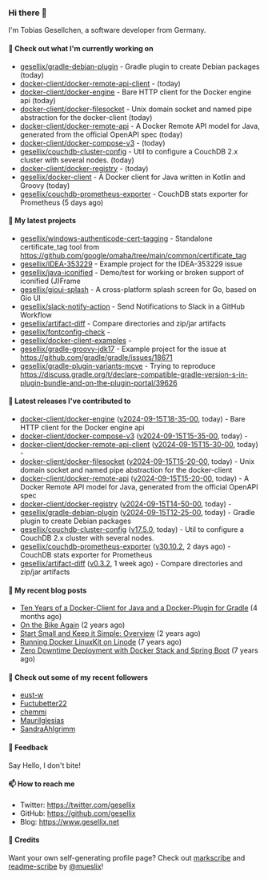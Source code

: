 ### Hi there 👋

I'm Tobias Gesellchen, a software developer from Germany.

#### 👷 Check out what I'm currently working on

- [gesellix/gradle-debian-plugin](https://github.com/gesellix/gradle-debian-plugin) - Gradle plugin to create Debian packages (today)
- [docker-client/docker-remote-api-client](https://github.com/docker-client/docker-remote-api-client) -  (today)
- [docker-client/docker-engine](https://github.com/docker-client/docker-engine) - Bare HTTP client for the Docker engine api (today)
- [docker-client/docker-filesocket](https://github.com/docker-client/docker-filesocket) - Unix domain socket and named pipe abstraction for the docker-client (today)
- [docker-client/docker-remote-api](https://github.com/docker-client/docker-remote-api) - A Docker Remote API model for Java, generated from the official OpenAPI spec (today)
- [docker-client/docker-compose-v3](https://github.com/docker-client/docker-compose-v3) -  (today)
- [gesellix/couchdb-cluster-config](https://github.com/gesellix/couchdb-cluster-config) - Util to configure a CouchDB 2.x cluster with several nodes. (today)
- [docker-client/docker-registry](https://github.com/docker-client/docker-registry) -  (today)
- [gesellix/docker-client](https://github.com/gesellix/docker-client) - A Docker client for Java written in Kotlin and Groovy (today)
- [gesellix/couchdb-prometheus-exporter](https://github.com/gesellix/couchdb-prometheus-exporter) - CouchDB stats exporter for Prometheus (5 days ago)

#### 🌱 My latest projects

- [gesellix/windows-authenticode-cert-tagging](https://github.com/gesellix/windows-authenticode-cert-tagging) - Standalone certificate_tag tool from https://github.com/google/omaha/tree/main/common/certificate_tag
- [gesellix/IDEA-353229](https://github.com/gesellix/IDEA-353229) - Example project for the IDEA-353229 issue
- [gesellix/java-iconified](https://github.com/gesellix/java-iconified) - Demo/test for working or broken support of iconified (J)Frame
- [gesellix/gioui-splash](https://github.com/gesellix/gioui-splash) - A cross-platform splash screen for Go, based on Gio UI
- [gesellix/slack-notify-action](https://github.com/gesellix/slack-notify-action) - Send Notifications to Slack in a GitHub Workflow
- [gesellix/artifact-diff](https://github.com/gesellix/artifact-diff) - Compare directories and zip/jar artifacts
- [gesellix/fontconfig-check](https://github.com/gesellix/fontconfig-check) - 
- [gesellix/docker-client-examples](https://github.com/gesellix/docker-client-examples) - 
- [gesellix/gradle-groovy-jdk17](https://github.com/gesellix/gradle-groovy-jdk17) - Example project for the issue at https://github.com/gradle/gradle/issues/18671
- [gesellix/gradle-plugin-variants-mcve](https://github.com/gesellix/gradle-plugin-variants-mcve) - Trying to reproduce https://discuss.gradle.org/t/declare-compatible-gradle-version-s-in-plugin-bundle-and-on-the-plugin-portal/39626

#### 🔭 Latest releases I've contributed to

- [docker-client/docker-engine](https://github.com/docker-client/docker-engine) ([v2024-09-15T18-35-00](https://github.com/docker-client/docker-engine/releases/tag/v2024-09-15T18-35-00), today) - Bare HTTP client for the Docker engine api
- [docker-client/docker-compose-v3](https://github.com/docker-client/docker-compose-v3) ([v2024-09-15T15-35-00](https://github.com/docker-client/docker-compose-v3/releases/tag/v2024-09-15T15-35-00), today) - 
- [docker-client/docker-remote-api-client](https://github.com/docker-client/docker-remote-api-client) ([v2024-09-15T15-30-00](https://github.com/docker-client/docker-remote-api-client/releases/tag/v2024-09-15T15-30-00), today) - 
- [docker-client/docker-filesocket](https://github.com/docker-client/docker-filesocket) ([v2024-09-15T15-20-00](https://github.com/docker-client/docker-filesocket/releases/tag/v2024-09-15T15-20-00), today) - Unix domain socket and named pipe abstraction for the docker-client
- [docker-client/docker-remote-api](https://github.com/docker-client/docker-remote-api) ([v2024-09-15T15-20-00](https://github.com/docker-client/docker-remote-api/releases/tag/v2024-09-15T15-20-00), today) - A Docker Remote API model for Java, generated from the official OpenAPI spec
- [docker-client/docker-registry](https://github.com/docker-client/docker-registry) ([v2024-09-15T14-50-00](https://github.com/docker-client/docker-registry/releases/tag/v2024-09-15T14-50-00), today) - 
- [gesellix/gradle-debian-plugin](https://github.com/gesellix/gradle-debian-plugin) ([v2024-09-15T12-25-00](https://github.com/gesellix/gradle-debian-plugin/releases/tag/v2024-09-15T12-25-00), today) - Gradle plugin to create Debian packages
- [gesellix/couchdb-cluster-config](https://github.com/gesellix/couchdb-cluster-config) ([v17.5.0](https://github.com/gesellix/couchdb-cluster-config/releases/tag/v17.5.0), today) - Util to configure a CouchDB 2.x cluster with several nodes.
- [gesellix/couchdb-prometheus-exporter](https://github.com/gesellix/couchdb-prometheus-exporter) ([v30.10.2](https://github.com/gesellix/couchdb-prometheus-exporter/releases/tag/v30.10.2), 2 days ago) - CouchDB stats exporter for Prometheus
- [gesellix/artifact-diff](https://github.com/gesellix/artifact-diff) ([v0.3.2](https://github.com/gesellix/artifact-diff/releases/tag/v0.3.2), 1 week ago) - Compare directories and zip/jar artifacts

#### 📜 My recent blog posts

- [Ten Years of a Docker-Client for Java and a Docker-Plugin for Gradle](https://www.gesellix.net/posts/ten-years-docker-client-and-gradle-plugin/) (4 months ago)
- [On the Bike Again](https://www.gesellix.net/posts/on-the-bike-again/) (2 years ago)
- [Start Small and Keep it Simple: Overview](https://www.gesellix.net/posts/start-small-keep-it-simple--overview/) (2 years ago)
- [Running Docker LinuxKit on Linode](https://www.gesellix.net/posts/running-docker-linuxkit-on-linode/) (7 years ago)
- [Zero Downtime Deployment with Docker Stack and Spring Boot](https://www.gesellix.net/posts/zero-downtime-deployment-with-docker-stack-and-spring-boot/) (7 years ago)



#### 👯 Check out some of my recent followers

- [eust-w](https://github.com/eust-w)
- [Fuctubetter22](https://github.com/Fuctubetter22)
- [chemmi](https://github.com/chemmi)
- [MauriIglesias](https://github.com/MauriIglesias)
- [SandraAhlgrimm](https://github.com/SandraAhlgrimm)

#### 💬 Feedback

Say Hello, I don't bite!

#### 📫 How to reach me

- Twitter: https://twitter.com/gesellix
- GitHub: https://github.com/gesellix
- Blog: https://www.gesellix.net

#### 🙇 Credits

Want your own self-generating profile page? Check out [markscribe](https://github.com/muesli/markscribe)
and [readme-scribe](https://github.com/muesli/readme-scribe) by [@mueslix](https://twitter.com/mueslix)!

